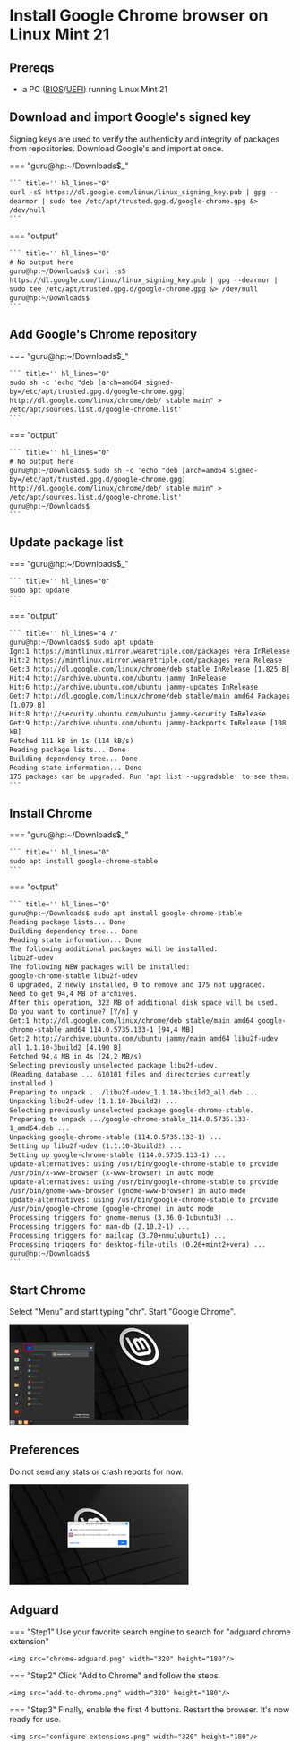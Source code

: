 # Install Google Chrome browser on Linux Mint 21

## Prereqs
- a PC ([BIOS](../../tutorials/windows11-linuxmint21-dual-boot-bios-clonezilla/)/[UEFI](../../tutorials/windows11-linuxmint21-dual-boot-uefi/)) running Linux Mint 21

## Download and import Google's signed key
Signing keys are used to verify the authenticity and integrity of packages from repositories. Download Google's and import at once.

=== "guru@hp:~/Downloads$_"

    ``` title='' hl_lines="0"
    curl -sS https://dl.google.com/linux/linux_signing_key.pub | gpg --dearmor | sudo tee /etc/apt/trusted.gpg.d/google-chrome.gpg &> /dev/null
    ```

=== "output"

    ``` title='' hl_lines="0"
    # No output here
    guru@hp:~/Downloads$ curl -sS https://dl.google.com/linux/linux_signing_key.pub | gpg --dearmor | sudo tee /etc/apt/trusted.gpg.d/google-chrome.gpg &> /dev/null
    guru@hp:~/Downloads$
    ```

## Add Google's Chrome repository

=== "guru@hp:~/Downloads$_"

    ``` title='' hl_lines="0"
    sudo sh -c 'echo "deb [arch=amd64 signed-by=/etc/apt/trusted.gpg.d/google-chrome.gpg] http://dl.google.com/linux/chrome/deb/ stable main" > /etc/apt/sources.list.d/google-chrome.list'
    ```

=== "output"

    ``` title='' hl_lines="0"
    # No output here
    guru@hp:~/Downloads$ sudo sh -c 'echo "deb [arch=amd64 signed-by=/etc/apt/trusted.gpg.d/google-chrome.gpg] http://dl.google.com/linux/chrome/deb/ stable main" > /etc/apt/sources.list.d/google-chrome.list'
    guru@hp:~/Downloads$ 
    ```

## Update package list

=== "guru@hp:~/Downloads$_"

    ``` title='' hl_lines="0"
    sudo apt update
    ```

=== "output"

    ``` title='' hl_lines="4 7"
    guru@hp:~/Downloads$ sudo apt update
    Ign:1 https://mintlinux.mirror.wearetriple.com/packages vera InRelease
    Hit:2 https://mintlinux.mirror.wearetriple.com/packages vera Release                                        
    Get:3 http://dl.google.com/linux/chrome/deb stable InRelease [1.825 B]                                      
    Hit:4 http://archive.ubuntu.com/ubuntu jammy InRelease                                                        
    Hit:6 http://archive.ubuntu.com/ubuntu jammy-updates InRelease             
    Get:7 http://dl.google.com/linux/chrome/deb stable/main amd64 Packages [1.079 B]
    Hit:8 http://security.ubuntu.com/ubuntu jammy-security InRelease                
    Get:9 http://archive.ubuntu.com/ubuntu jammy-backports InRelease [108 kB]
    Fetched 111 kB in 1s (114 kB/s)    
    Reading package lists... Done
    Building dependency tree... Done
    Reading state information... Done
    175 packages can be upgraded. Run 'apt list --upgradable' to see them.
    ```

## Install Chrome


=== "guru@hp:~/Downloads$_"

    ``` title='' hl_lines="0"
    sudo apt install google-chrome-stable
    ```

=== "output"

    ``` title='' hl_lines="0"
    guru@hp:~/Downloads$ sudo apt install google-chrome-stable
    Reading package lists... Done
    Building dependency tree... Done
    Reading state information... Done
    The following additional packages will be installed:
    libu2f-udev
    The following NEW packages will be installed:
    google-chrome-stable libu2f-udev
    0 upgraded, 2 newly installed, 0 to remove and 175 not upgraded.
    Need to get 94,4 MB of archives.
    After this operation, 322 MB of additional disk space will be used.
    Do you want to continue? [Y/n] y
    Get:1 http://dl.google.com/linux/chrome/deb stable/main amd64 google-chrome-stable amd64 114.0.5735.133-1 [94,4 MB]
    Get:2 http://archive.ubuntu.com/ubuntu jammy/main amd64 libu2f-udev all 1.1.10-3build2 [4.190 B]
    Fetched 94,4 MB in 4s (24,2 MB/s)                                                 
    Selecting previously unselected package libu2f-udev.
    (Reading database ... 610101 files and directories currently installed.)
    Preparing to unpack .../libu2f-udev_1.1.10-3build2_all.deb ...
    Unpacking libu2f-udev (1.1.10-3build2) ...
    Selecting previously unselected package google-chrome-stable.
    Preparing to unpack .../google-chrome-stable_114.0.5735.133-1_amd64.deb ...
    Unpacking google-chrome-stable (114.0.5735.133-1) ...
    Setting up libu2f-udev (1.1.10-3build2) ...
    Setting up google-chrome-stable (114.0.5735.133-1) ...
    update-alternatives: using /usr/bin/google-chrome-stable to provide /usr/bin/x-www-browser (x-www-browser) in auto mode
    update-alternatives: using /usr/bin/google-chrome-stable to provide /usr/bin/gnome-www-browser (gnome-www-browser) in auto mode
    update-alternatives: using /usr/bin/google-chrome-stable to provide /usr/bin/google-chrome (google-chrome) in auto mode
    Processing triggers for gnome-menus (3.36.0-1ubuntu3) ...
    Processing triggers for man-db (2.10.2-1) ...
    Processing triggers for mailcap (3.70+nmu1ubuntu1) ...
    Processing triggers for desktop-file-utils (0.26+mint2+vera) ...
    guru@hp:~/Downloads$ 
    ```

## Start Chrome
Select "Menu" and start typing "chr". Start "Google Chrome".

<img src="menu-chrome.png" width="320" height="180"/>


## Preferences
Do not send any stats or crash reports for now.

<img src="no-stats.png" width="320" height="180"/>

## Adguard

=== "Step1"
    Use your favorite search engine to search for "adguard chrome extension"

    <img src="chrome-adguard.png" width="320" height="180"/>

=== "Step2"
    Click "Add to Chrome" and follow the steps.

    <img src="add-to-chrome.png" width="320" height="180"/>

=== "Step3"
    Finally, enable the first 4 buttons. Restart the browser. It's now ready for use.

    <img src="configure-extensions.png" width="320" height="180"/>



